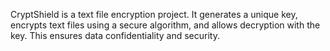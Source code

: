 CryptShield is a text file encryption project.
It generates a unique key, encrypts text files using a secure algorithm, and allows decryption with the key. This ensures data confidentiality and security.
